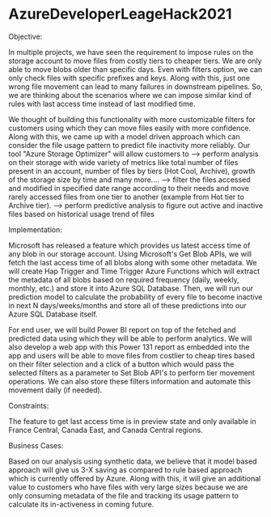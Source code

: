 # AzureDeveloperLeageHack2021


Objective: 

In multiple projects, we have seen the requirement to impose rules on the storage account to move files from costly tiers to cheaper tiers. We are only able to move blobs older than specific days. Even with filters option, we can only check files with specific prefixes and keys. Along with this, just one wrong file movement can lead to many failures in downstream pipelines. So, we are thinking about the scenarios where we can impose similar kind of rules with last access time instead of last modified time. 

We thought of building this functionality with more customizable filters for customers using which they can move files easily with more confidence. Along with this, we came up with a model driven approach which can consider the file usage pattern to predict file inactivity more reliably. Our tool "Azure Storage Optimizer" will allow customers to 
--> perform analysis on their storage with wide variety of metrics like total number of files present in an account, number of files by tiers (Hot Cool, Archive), growth of the storage size by time and many more.... 
—> filter the files accessed and modified in specified date range according to their needs and move rarely accessed files from one tier to another (example from Hot tier to Archive tier). 
--> perform predictive analysis to figure out active and inactive files based on historical usage trend of files 


Implementation: 

Microsoft has released a feature which provides us latest access time of any blob in our storage account. Using Microsoft's Get Blob APIs, we will fetch the last access time of all blobs along with some other metadata. We will create Hap Trigger and Time Trigger Azure Functions which will extract the metadata of all blobs based on required frequency (daily, weekly, monthly, etc.) and store it into Azure SQL Database. Then, we will run our prediction model to calculate the probability of every file to become inactive in next N days/weeks/months and store all of these predictions into our Azure SQL Database itself. 

For end user, we will build Power BI report on top of the fetched and predicted data using which they will be able to perform analytics. We will also develop a web app with this Power 131 report as embedded into the app and users will be able to move files from costlier to cheap tires based on their filter selection and a click of a button which would pass the selected filters as a parameter to Set Blob API's to perform tier movement operations. We can also store these filters information and automate this movement daily (if needed). 


Constraints: 

The feature to get last access time is in preview state and only available in France Central, Canada East, and Canada Central regions. 


Business Cases: 

Based on our analysis using synthetic data, we believe that it model based approach will give us 3-X saving as compared to rule based approach which is currently offered by Azure. Along with this, it will give an additional value to customers who have files with very large sizes because we are only consuming metadata of the file and tracking its usage pattern to calculate its in-activeness in coming future.
